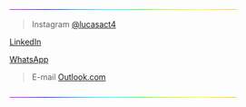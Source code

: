 
![4M7IWwP](https://github.com/lucasact4/lucasact4/blob/main/4M7IWwP.gif)

> Instagram [@lucasact4](https://www.instagram.com/lucasact4/)

[LinkedIn](www.linkedin.com/in/lucasact4)

[WhatsApp](https://wa.me/5581984414760)

> E-mail [Outlook.com](funcraftact4@outlook.com)

![4M7IWwP](https://github.com/lucasact4/lucasact4/blob/main/4M7IWwP.gif)
